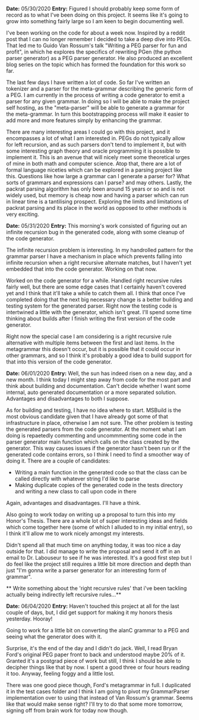 **Date:** 05/30/2020
**Entry:** Figured I should probably keep some form of record as to what I've been doing on this project. It seems like it's going to grow into something fairly large so I am keen to begin documenting well.

I've been working on the code for about a week now. Inspired by a reddit post that I can no longer remember I decided to take a deep dive into PEGs. That led me to Guido Van Rossum's talk "Writing a PEG parser for fun and profit", in which he explores the specifics of rewriting PGen (the python parser generator) as a PEG parser generator. He also produced an excellent blog series on the topic which has formed the foundation for this work so far.

The last few days I have written a lot of code. So far I've written an tokenizer and a parser for the meta-grammar describing the generic form of a PEG. I am currently in the process of writing a code generator to emit a parser for any given grammar. In doing so I will be able to make the project self hosting, as the "meta-parser" will be able to generate a grammar for the meta-grammar. In turn this bootstrapping process will make it easier to add more and more features simply by enhancing the grammar.

There are many interesting areas I could go with this project, and it encompasses a lot of what I am interested in. PEGs do not typically allow for left recursion, and as such parsers don't tend to implement it, but with some interesting graph theory and oracle programming it is possible to implement it. This is an avenue that will nicely meet some theoretical urges of mine in both math and computer science. Atop that, there are a lot of formal language niceties which can be explored in a parsing project like this. Questions like how large a grammar can I generate a parser for? What sorts of grammars and expressions can I parse? and may others. Lastly, the packrat parsing algorithm has only been around 15 years or so and is not widely used, but memory is cheap now and having a parser which can run in linear time is a tantilising prospect. Exploring the limits and limitations of packrat parsing and its place in the world as opposed to other methods is very exciting.

**Date:** 05/31/2020
**Entry:** This morning's work consisted of figuring out an infinite recursion bug in the generated code, along with some cleanup of the code generator.

The infinite recursion problem is interesting. In my handrolled pattern for the grammar parser I have a mechanism in place which prevents falling into infinite recursion when a right recursive alternate matches, but I haven't yet embedded that into the code generator. Working on that now.

Worked on the code generator for a while. Handled right recursive rules fairly well, but there are some edge cases that I certainly haven't covered yet and I think that it'll take a while to catch them all. I think that once I've completed doing that the next big necessary change is a better building and testing system for the generated parser. Right now the testing code is intertwined a little with the generator, which isn't great. I'll spend some time thinking about builds after I finish writing the first version of the code generator.

Right now the special case I am considering is a right recursive rule alternative with multiple items between the first and last items. In the metagrammar this doesn't occur, but it is possible that it could occur in other grammars, and so I think it's probably a good idea to build support for that into this version of the code generator.

**Date:** 06/01/2020
**Entry:** Well, the sun has indeed risen on a new day, and a new month. I think today I might step away from code for the most part and think about building and documentation. Can't decide whether I want some internal, auto generated documentation or a more separated solution. Advantages and disadvantages to both I suppose.

As for building and testing, I have no idea where to start. MSBuild is the most obvious candidate given that I have already got some of that infrastructure in place, otherwise I am not sure. The other problem is testing the generated parsers from the code generator. At the moment what I am doing is repaetedly commenting and uncommmenting some code in the parser generator main function which calls on the class created by the generator. This way causes issues if the generator hasn't been run or if the generated code contains errors, so I think I need to find a smoother way of doing it. There are a couple of candidates:

- Writing a main function in the generated code so that the class can be called directly with whatever string I'd like to parse
- Making duplicate copies of the generated code in the tests directory and writing a new class to call upon code in there

Again, advantages and disadvantages. I'll have a think.

Also going to work today on writing up a proposal to turn this into my Honor's Thesis. There are a whole lot of super interesting ideas and fields which come together here (some of which I alluded to in my initial entry), so I think it'll allow me to work nicely amongst my interests.

Didn't spend all that much time on anything today, it was too nice a day outside for that. I did manage to write the proposal and send it off in an email to Dr. Labouseur to see if he was interested. It's a good first step but I do feel like the project still requires a little bit more direction and depth than just "I'm gonna write a parser generator for an interesting form of grammar".

** Write something about the 'right recursive rules' that i've been tackling actually being indirectly left recursive rules...**

**Date:** 06/04/2020
**Entry:** Haven't touched this project at all for the last couple of days, but, I did get support for making it my honors thesis yesterday. Hooray!

Going to work for a little bit on converting the alanC grammar to a PEG and seeing what the generator does with it.

Surprise, it's the end of the day and I didn't do jack. Well, I read Bryan Ford's original PEG paper front to back and understood maybe 20% of it. Granted it's a postgrad piece of work but still, I think I should be able to decipher things like that by now. I spent a good three or four hours reading it too. Anyway, feeling foggy and a little lost.

There was one good piece though, Ford's metagrammar in full. I duplicated it in the test cases folder and I think I am going to pivot my GrammarParser implementation over to using that instead of Van Rossum's grammar. Seems like that would make sense right? I'll try to do that some more tomorrow, signing off from brain work for today now though.
